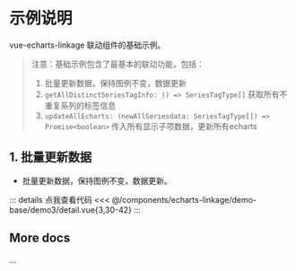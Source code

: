 <script setup>
import LinkageDemo3 from '@/components/echarts-linkage/demo-base/demo3/index.vue';
</script>

# 示例说明

vue-echarts-linkage 联动组件的基础示例。

> 注意：基础示例包含了最基本的联动功能，包括：
> 1. 批量更新数据，保持图例不变，数据更新
> 2. `getAllDistinctSeriesTagInfo: () => SeriesTagType[]` 获取所有不重复系列的标签信息
> 3. `updateAllEcharts: (newAllSeriesdata: SeriesTagType[]) => Promise<boolean>` 传入所有显示子项数据，更新所有echarts

## 1. 批量更新数据

* 批量更新数据，保持图例不变，数据更新。

<LinkageDemo3 />

::: details 点我查看代码
<<< @/components/echarts-linkage/demo-base/demo3/detail.vue{3,30-42}
:::

## More docs

...


